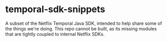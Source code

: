 # temporal-sdk-snippets

A subset of the Netflix Temporal Java SDK, intended to help share some of the things we're doing.
This repo cannot be built, as its missing modules that are tightly coupled to internal Netflix SDKs.
